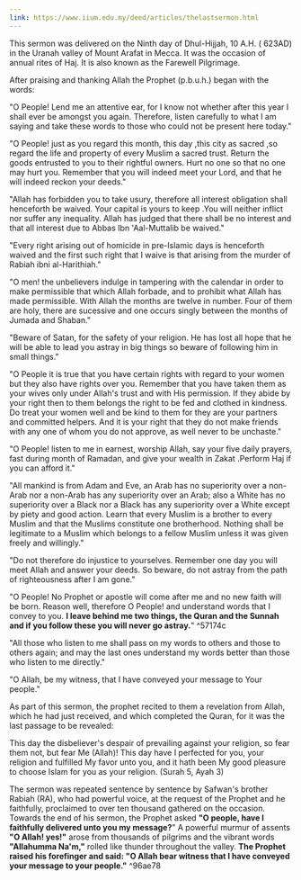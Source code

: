 ```yaml
---
link: https://www.iium.edu.my/deed/articles/thelastsermon.html
---
```


This sermon was delivered on the Ninth day of Dhul-Hijjah, 10 A.H. ( 623AD) in the Uranah valley of Mount Arafat in Mecca. It was the occasion of annual rites of Haj. It is also known as the Farewell Pilgrimage.

After praising and thanking Allah the Prophet (p.b.u.h.) began with the words:

"O People! Lend me an attentive ear, for I know not whether after this year I shall ever be amongst you again. Therefore, listen carefully to what I am saying and take these words to those who could not be present here today."

"O People! just as you regard this month, this day ,this city as sacred ,so regard the life and property of every Muslim a sacred trust. Return the goods entrusted to you to their rightful owners. Hurt no one so that no one may hurt you. Remember that you will indeed meet your Lord, and that he will indeed reckon your deeds."

"Allah has forbidden you to take usury, therefore all interest obligation shall henceforth be waived. Your capital is yours to keep .You will neither inflict nor suffer any inequality. Allah has judged that there shall be no interest and that all interest due to Abbas Ibn 'Aal-Muttalib be waived."

"Every right arising out of homicide in pre-Islamic days is henceforth waived and the first such right that I waive is that arising from the murder of Rabiah ibni al-Harithiah."

"O men! the unbelievers indulge in tampering with the calendar in order to make permissible that which Allah forbade, and to prohibit what Allah has made permissible. With Allah the months are twelve in number. Four of them are holy, there are sucessive and one occurs singly between the months of Jumada and Shaban."

"Beware of Satan, for the safety of your religion. He has lost all hope that he will be able to lead you astray in big things so beware of following him in small things."

"O People it is true that you have certain rights with regard to your women but they also have rights over you. Remember that you have taken them as your wives only under Allah's trust and with His permission. If they abide by your right then to them belongs the right to be fed and clothed in kindness. Do treat your women well and be kind to them for they are your partners and committed helpers. And it is your right that they do not make friends with any one of whom you do not approve, as well never to be unchaste."

"O People! listen to me in earnest, worship Allah, say your five daily prayers, fast during month of Ramadan, and give your wealth in Zakat .Perform Haj if you can afford it."

"All mankind is from Adam and Eve, an Arab has no superiority over a non-Arab nor a non-Arab has any superiority over an Arab; also a White has no superiority over a Black nor a Black has any superiority over a White except by piety and good action. Learn that every Muslim is a brother to every Muslim and that the Muslims constitute one brotherhood. Nothing shall be legitimate to a Muslim which belongs to a fellow Muslim unless it was given freely and willingly."

"Do not therefore do injustice to yourselves. Remember one day you will meet Allah and answer your deeds. So beware, do not astray from the path of righteousness after I am gone."

"O People! No Prophet or apostle will come after me and no new faith will be born. Reason well, therefore O People! and understand words that I convey to you. **I leave behind me two things, the Quran and the Sunnah and if you follow these you will never go astray.**" ^57174c

"All those who listen to me shall pass on my words to others and those to others again; and may the last ones understand my words better than those who listen to me directly."

"O Allah, be my witness, that I have conveyed your message to Your people."

As part of this sermon, the prophet recited to them a revelation from Allah, which he had just received, and which completed the Quran, for it was the last passage to be revealed:

This day the disbeliever's despair of prevailing against your religion, so fear them not, but fear Me (Allah)! This day have I perfected for you, your religion and fulfilled My favor unto you, and it hath been My good pleasure to choose Islam for you as your religion. (Surah 5, Ayah 3)

The sermon was repeated sentence by sentence by Safwan's brother Rabiah (RA), who had powerful voice, at the request of the Prophet and he faithfully, proclaimed to over ten thousand gathered on the occasion. Towards the end of his sermon, the Prophet asked **"O people, have I faithfully delivered unto you my message?**" A powerful murmur of assents **"O Allah! yes!"** arose from thousands of pilgrims and the vibrant words **"Allahumma Na'm,"** rolled like thunder throughout the valley. **The Prophet raised his forefinger and said: "O Allah bear witness that I have conveyed your message to your people."** ^96ae78